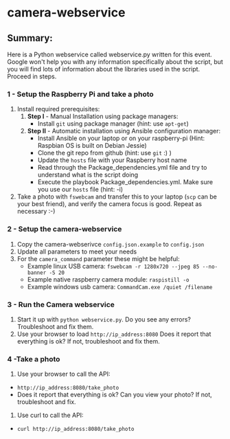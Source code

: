 # camera-webservice

## Summary:
Here is a Python webservice called webservice.py written for this event.  Google won't help you with any information specifically about the script, but you will find lots of information about the libraries used in the script.  Proceed in steps.

### 1 - Setup the Raspberry Pi and take a photo
1. Install required prerequisites:
      1. **Step I** - Manual Installation using package managers:
          * Install `git` using package manager (hint: use `apt-get`)
      2. **Step II** - Automatic installation using Ansible configuration manager:
          * Install Ansible on your laptop or on your raspberry-pi (Hint: Raspbian OS is built on Debian Jessie)
          * Clone the git repo from github (hint: use `git` :) )
          * Update the `hosts` file with your Raspberry host name
          * Read through the Package_dependencies.yml file and try to understand what is the script doing
          * Execute the playbook Package_dependencies.yml. Make sure you use our `hosts` file (hint: -i)
2. Take a photo with `fswebcam` and transfer this to your laptop (`scp` can be your best friend), and verify the camera focus is good.  Repeat as necessary :-)

### 2 - Setup the camera-webservice
1. Copy the camera-webserivce `config.json.example` to `config.json`
2. Update all parameters to meet your needs
3. For the `camera_command` parameter these might be helpful:
    * Example linux USB camera: `fswebcam -r 1280x720 --jpeg 85 --no-banner -S 20`
    * Example native raspberry camera module: `raspistill -o`
    * Example windows usb camera: `CommandCam.exe /quiet /filename`

### 3 - Run the Camera webservice
1. Start it up with `python webservice.py`.  Do you see any errors? Troubleshoot and fix them.
1. Use your browser to load `http://ip_address:8080`  Does it report that everything is ok?  If not, troubleshoot and fix them.

### 4 -Take a photo
1. Use your browser to call the API:
 * `http://ip_address:8080/take_photo`
 *   Does it report that everything is ok?  Can you view your photo?  If not, troubleshoot and fix.
1. Use curl to call the API:
 * `curl http://ip_address:8080/take_photo`

